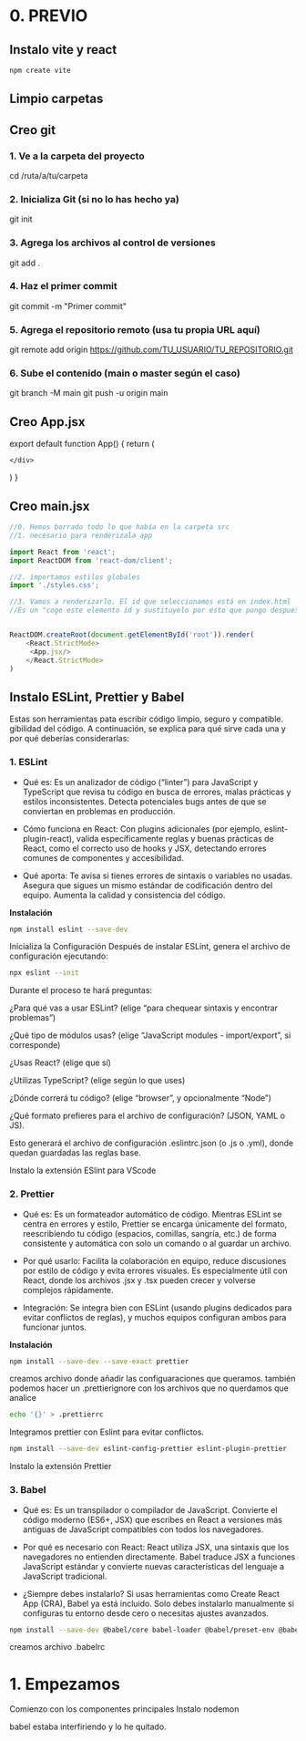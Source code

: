 
#  0. PREVIO

## Instalo vite y react
```js
npm create vite
```
## Limpio carpetas
## Creo git
### 1. Ve a la carpeta del proyecto
cd /ruta/a/tu/carpeta

### 2. Inicializa Git (si no lo has hecho ya)
git init

###  3. Agrega los archivos al control de versiones
git add .

###  4. Haz el primer commit
git commit -m "Primer commit"

###  5. Agrega el repositorio remoto (usa tu propia URL aquí)
git remote add origin https://github.com/TU_USUARIO/TU_REPOSITORIO.git

###  6. Sube el contenido (main o master según el caso)
git branch -M main
git push -u origin main


## Creo App.jsx


export default function App() {
  return (
    <div>
      
    </div>
  )
}

## Creo main.jsx
```js
//0. Hemos borrado todo lo que había en la carpeta src
//1. necesario para renderizala app

import React from 'react';
import ReactDOM from 'react-dom/client';

//2. importamos estilos globales
import './styles.css';

//3. Vamos a renderizarlo. El id que seleccionamos está en index.html
//Es un "coge este elemento id y sustituyelo por esto que pongo despues de render"


ReactDOM.createRoot(document.getElementById('root')).render(
    <React.StrictMode>
     <App.jsx/>
    </React.StrictMode>
)

```




## Instalo ESLint, Prettier y Babel
Estas son herramientas pata escribir código limpio, seguro y compatible.
gibilidad del código. A continuación, se explica para qué sirve cada una y por qué deberías considerarlas:

### 1. ESLint
- Qué es: Es un analizador de código (“linter”) para JavaScript y TypeScript que revisa tu código en busca de errores, malas prácticas y estilos inconsistentes. Detecta potenciales bugs antes de que se conviertan en problemas en producción.

- Cómo funciona en React: Con plugins adicionales (por ejemplo, eslint-plugin-react), valida específicamente reglas y buenas prácticas de React, como el correcto uso de hooks y JSX, detectando errores comunes de componentes y accesibilidad.

- Qué aporta:
Te avisa si tienes errores de sintaxis o variables no usadas.
Asegura que sigues un mismo estándar de codificación dentro del equipo.
Aumenta la calidad y consistencia del código.

**Instalación**
```bash 
npm install eslint --save-dev

```
Inicializa la Configuración
Después de instalar ESLint, genera el archivo de configuración ejecutando:

```bash 
npx eslint --init

```
Durante el proceso te hará preguntas:

¿Para qué vas a usar ESLint? (elige “para chequear sintaxis y encontrar problemas”)

¿Qué tipo de módulos usas? (elige “JavaScript modules - import/export”, si corresponde)

¿Usas React? (elige que sí)

¿Utilizas TypeScript? (elige según lo que uses)

¿Dónde correrá tu código? (elige “browser”, y opcionalmente “Node”)

¿Qué formato prefieres para el archivo de configuración? (JSON, YAML o JS).

Esto generará el archivo de configuración .eslintrc.json (o .js o .yml), donde quedan guardadas las reglas base.

Instalo la extensión ESlint para VScode

### 2. Prettier
- Qué es: Es un formateador automático de código. Mientras ESLint se centra en errores y estilo, Prettier se encarga únicamente del formato, reescribiendo tu código (espacios, comillas, sangría, etc.) de forma consistente y automática con solo un comando o al guardar un archivo.

- Por qué usarlo: Facilita la colaboración en equipo, reduce discusiones por estilo de código y evita errores visuales. Es especialmente útil con React, donde los archivos .jsx y .tsx pueden crecer y volverse complejos rápidamente.

- Integración: Se integra bien con ESLint (usando plugins dedicados para evitar conflictos de reglas), y muchos equipos configuran ambos para funcionar juntos.

**Instalación**
```bash 
npm install --save-dev --save-exact prettier
```
creamos archivo donde añadir las configuaraciones que queramos. también podemos hacer un .prettierignore con los archivos que no querdamos que analice

```bash 
echo '{}' > .prettierrc

```

Integramos prettier con Eslint para evitar conflictos.

```bash 
npm install --save-dev eslint-config-prettier eslint-plugin-prettier
```

Instalo la extensión Prettier

### 3. Babel
- Qué es: Es un transpilador o compilador de JavaScript. Convierte el código moderno (ES6+, JSX) que escribes en React a versiones más antiguas de JavaScript compatibles con todos los navegadores.

- Por qué es necesario con React: React utiliza JSX, una sintaxis que los navegadores no entienden directamente. Babel traduce JSX a funciones JavaScript estándar y convierte nuevas características del lenguaje a JavaScript tradicional.

- ¿Siempre debes instalarlo? Si usas herramientas como Create React App (CRA), Babel ya está incluido. Solo debes instalarlo manualmente si configuras tu entorno desde cero o necesitas ajustes avanzados.

```bash
npm install --save-dev @babel/core babel-loader @babel/preset-env @babel/preset-react

```
creamos archivo .babelrc

# 1. Empezamos
Comienzo con los componentes principales
Instalo nodemon

babel estaba interfiriendo y lo he quitado.
